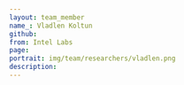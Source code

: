 ```yaml
---
layout: team_member
name_: Vladlen Koltun
github: 
from: Intel Labs
page: 
portrait: img/team/researchers/vladlen.png
description: 
---
```

